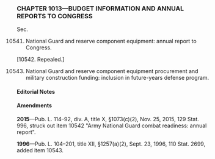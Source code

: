### **CHAPTER 1013—BUDGET INFORMATION AND ANNUAL REPORTS TO CONGRESS** ###

Sec.

10541. National Guard and reserve component equipment: annual report to Congress.

[10542. Repealed.]

10543. National Guard and reserve component equipment procurement and military construction funding: inclusion in future-years defense program.

#### **Editorial Notes** ####

#### Amendments ####

**2015**—Pub. L. 114–92, div. A, title X, §1073(c)(2), Nov. 25, 2015, 129 Stat. 996, struck out item 10542 "Army National Guard combat readiness: annual report".

**1996**—Pub. L. 104–201, title XII, §1257(a)(2), Sept. 23, 1996, 110 Stat. 2699, added item 10543.